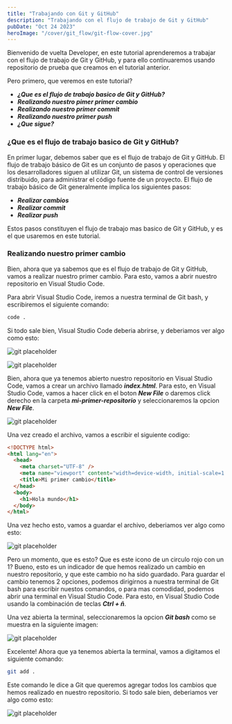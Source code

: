 ```yaml
---
title: "Trabajando con Git y GitHub"
description: "Trabajando con el flujo de trabajo de Git y GitHub"
pubDate: "Oct 24 2023"
heroImage: "/cover/git_flow/git-flow-cover.jpg"
---
```


Bienvenido de vuelta Developer, en este tutorial aprenderemos a trabajar con el flujo de trabajo de Git y GitHub, y para ello continuaremos usando repositorio de prueba que creamos en el tutorial anterior.

Pero primero, que veremos en este tutorial?

- **_¿Que es el flujo de trabajo basico de Git y GitHub?_**
- **_Realizando nuestro pimer primer cambio_**
- **_Realizando nuestro primer commit_**
- **_Realizando nuestro primer push_**
- **_¿Que sigue?_**

### ¿Que es el flujo de trabajo basico de Git y GitHub?

En primer lugar, debemos saber que es el flujo de trabajo de Git y GitHub. El flujo de trabajo básico de Git es un conjunto de pasos y operaciones que los desarrolladores siguen al utilizar Git, un sistema de control de versiones distribuido, para administrar el código fuente de un proyecto. El flujo de trabajo básico de Git generalmente implica los siguientes pasos:

- **_Realizar cambios_**
- **_Realizar commit_**
- **_Realizar push_**

Estos pasos constituyen el flujo de trabajo mas basico de Git y GitHub, y es el que usaremos en este tutorial.

### Realizando nuestro primer cambio

Bien, ahora que ya sabemos que es el flujo de trabajo de Git y GitHub, vamos a realizar nuestro primer cambio. Para esto, vamos a abrir nuestro repositorio en Visual Studio Code.

Para abrir Visual Studio Code, iremos a nuestra terminal de Git bash, y escribiremos el siguiente comando:

```bash
code .

```

Si todo sale bien, Visual Studio Code deberia abrirse, y deberiamos ver algo como esto:

![git placeholder](/cover/git_flow/vscode-open.png)

![git placeholder](/cover/git_flow/vscode-open2.png)

Bien, ahora que ya tenemos abierto nuestro repositorio en Visual Studio Code, vamos a crear un archivo llamado **_index.html_**. Para esto, en Visual Studio Code, vamos a hacer click en el boton **_New File_** o daremos click derecho en la carpeta **_mi-primer-repositorio_** y seleccionaremos la opcion **_New File_**.

![git placeholder](/cover/git_flow/vscode-new-file.png)

Una vez creado el archivo, vamos a escribir el siguiente codigo:

```html
<!DOCTYPE html>
<html lang="en">
  <head>
    <meta charset="UTF-8" />
    <meta name="viewport" content="width=device-width, initial-scale=1.0" />
    <title>Mi primer cambio</title>
  </head>
  <body>
    <h1>Hola mundo</h1>
  </body>
</html>
```

Una vez hecho esto, vamos a guardar el archivo, deberiamos ver algo como esto:

![git placeholder](/cover/git_flow/vscode-save.png)

Pero un momento, que es esto? Que es este icono de un circulo rojo con un 1? Bueno, esto es un indicador de que hemos realizado un cambio en nuestro repositorio, y que este cambio no ha sido guardado. Para guardar el cambio tenemos 2 opciones, podemos dirigirnos a nuestra terminal de Git bash para escribir nuestos comandos, o para mas comodidad, podemos abrir una terminal en Visual Studio Code. Para esto, en Visual Studio Code usando la combinación de teclas **_Ctrl + ñ_**.

Una vez abierta la terminal, seleccionaremos la opcion **_Git bash_** como se muestra en la siguiente imagen:

![git placeholder](/cover/git_flow/vscode-terminal.png)

Excelente! Ahora que ya tenemos abierta la terminal, vamos a digitamos el siguiente comando:

```bash
git add .
```

Este comando le dice a Git que queremos agregar todos los cambios que hemos realizado en nuestro repositorio. Si todo sale bien, deberiamos ver algo como esto:

![git placeholder](/cover/git_flow/git-add.png)

